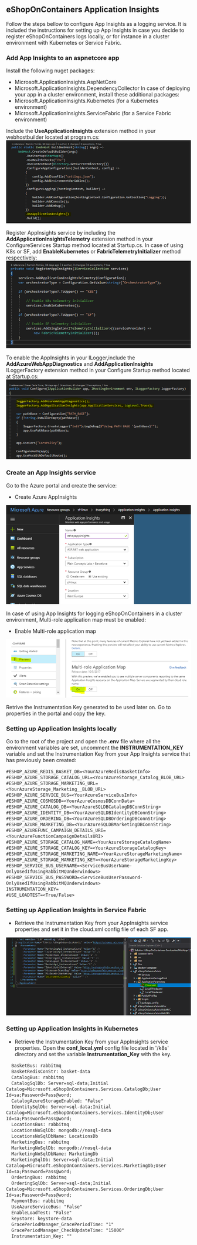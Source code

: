 ## eShopOnContainers Application Insights

Follow the steps bellow to configure App Insights as a logging service. It is included the instructions for setting up App Insights in case you decide to register eShopOnContainers logs locally, or for instance in a cluster environment with Kubernetes or Service Fabric.

### Add App Insights to an aspnetcore app
Install the following nuget packages:
* Microsoft.ApplicationInsights.AspNetCore
* Microsoft.ApplicationInsights.DependencyCollector
In case of deploying your app in a cluster environment, install these additional packages:
* Microsoft.ApplicationInsights.Kubernetes (for a Kubernetes environment)
* Microsoft.ApplicationInsights.ServiceFabric (for a Service Fabric environment)

Include the **UseApplicationInsights** extension method in your webhostbuilder located at program.cs:
<img src="https://github.com/dotnet-architecture/eShopOnContainers/blob/dev/img/appinsights/useappinsights-program.PNG">

Register AppInsights service by including the **AddApplicationInsightsTelemetry** extension method in your ConfigureServices Startup method located at Startup.cs. In case of using K8s or SF, add **EnableKubernetes** or **FabricTelemetryInitializer** method respectively:
<img src="https://github.com/dotnet-architecture/eShopOnContainers/blob/dev/img/appinsights/appinsights-register.PNG">

To enable the AppInsights in your ILogger,include the **AddAzureWebAppDiagnostics** and **AddApplicationInsights** ILoggerFactory extension method in your Configure Startup method located at Startup.cs:
<img src="https://github.com/dotnet-architecture/eShopOnContainers/blob/dev/img/appinsights/appinsights-loggerfactory.PNG">

### Create an App Insights service
Go to the Azure portal and create the service:
- Create Azure AppInsights
<img src="https://github.com/dotnet-architecture/eShopOnContainers/blob/dev/img/appinsights/create-insights.PNG">

In case of using App Insights for logging eShopOnContainers in a cluster environment, Multi-role application map must be enabled:
- Enable Multi-role application map
<img src="https://github.com/dotnet-architecture/eShopOnContainers/blob/dev/img/appinsights/settings-insights.PNG">

Retrive the Instrumentation Key generated to be used later on. Go to properties in the portal and copy the key.

### Setting up Application Insights locally
Go to the root of the project and open the **.env** file where all the environment variables are set, uncomment the **INSTRUMENTATION_KEY** variable and set the Instrumentation Key from your App Insights service that has previously been created: 

```
#ESHOP_AZURE_REDIS_BASKET_DB=<YourAzureRedisBasketInfo>
#ESHOP_AZURE_STORAGE_CATALOG_URL=<YourAzureStorage_Catalog_BLOB_URL>
#ESHOP_AZURE_STORAGE_MARKETING_URL=<YourAzureStorage_Marketing__BLOB_URL>
#ESHOP_AZURE_SERVICE_BUS=<YourAzureServiceBusInfo>
#ESHOP_AZURE_COSMOSDB=<YourAzureCosmosDBConnData>
#ESHOP_AZURE_CATALOG_DB=<YourAzureSQLDBCatalogDBConnString>
#ESHOP_AZURE_IDENTITY_DB=<YourAzureSQLDBIdentityDBConnString>
#ESHOP_AZURE_ORDERING_DB=<YourAzureSQLDBOrderingDBConnString>
#ESHOP_AZURE_MARKETING_DB=<YourAzureSQLDBMarketingDBConnString>
#ESHOP_AZUREFUNC_CAMPAIGN_DETAILS_URI=<YourAzureFunctionCampaignDetailsURI>
#ESHOP_AZURE_STORAGE_CATALOG_NAME=<YourAzureStorageCatalogName>
#ESHOP_AZURE_STORAGE_CATALOG_KEY=<YourAzureStorageCatalogKey>
#ESHOP_AZURE_STORAGE_MARKETING_NAME=<YourAzureStorageMarketingName>
#ESHOP_AZURE_STORAGE_MARKETING_KEY=<YourAzureStorageMarketingKey>
#ESHOP_SERVICE_BUS_USERNAME=<ServiceBusUserName-OnlyUsedIfUsingRabbitMQUnderwindows>
#ESHOP_SERVICE_BUS_PASSWORD=<ServiceBusUserPassword-OnlyUsedIfUsingRabbitMQUnderwindows>
INSTRUMENTATION_KEY=
#USE_LOADTEST=<True/False>
```

### Setting up Application Insights in Service Fabric 
- Retrieve the Instrumentation Key from your AppInsights service properties and set it in the cloud.xml config file of each SF app.
<img src="https://github.com/dotnet-architecture/eShopOnContainers/blob/dev/img/sf/set-instrumentationkey.PNG">

### Setting up Application Insights in Kubernetes
- Retrieve the Instrumentation Key from your AppInsights service properties. Open the **conf_local.yml** config file located in '/k8s' directory and set the variable **Instrumentation_Key** with the key.
```
  BasketBus: rabbitmq
  BasketRedisConStr: basket-data
  CatalogBus: rabbitmq
  CatalogSqlDb: Server=sql-data;Initial Catalog=Microsoft.eShopOnContainers.Services.CatalogDb;User Id=sa;Password=Pass@word;
  CatalogAzureStorageEnabled: "False"
  IdentitySqlDb: Server=sql-data;Initial Catalog=Microsoft.eShopOnContainers.Services.IdentityDb;User Id=sa;Password=Pass@word;
  LocationsBus: rabbitmq
  LocationsNoSqlDb: mongodb://nosql-data
  LocationsNoSqlDbName: LocationsDb
  MarketingBus: rabbitmq
  MarketingNoSqlDb: mongodb://nosql-data
  MarketingNoSqlDbName: MarketingDb
  MarketingSqlDb: Server=sql-data;Initial Catalog=Microsoft.eShopOnContainers.Services.MarketingDb;User Id=sa;Password=Pass@word;
  OrderingBus: rabbitmq
  OrderingSqlDb: Server=sql-data;Initial Catalog=Microsoft.eShopOnContainers.Services.OrderingDb;User Id=sa;Password=Pass@word;
  PaymentBus: rabbitmq
  UseAzureServiceBus: "False"
  EnableLoadTest: "False"
  keystore: keystore-data
  GracePeriodManager_GracePeriodTime: "1"
  GracePeriodManager_CheckUpdateTime: "15000"
  Instrumentation_Key: ""
```
